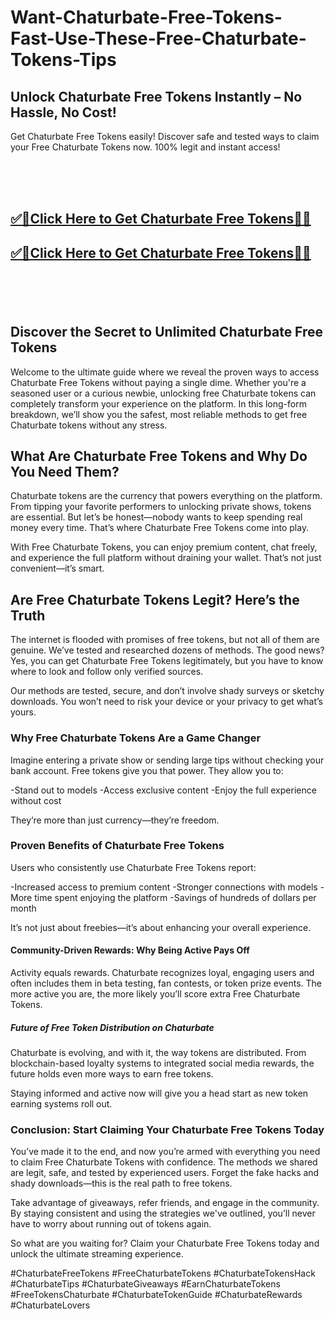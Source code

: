 # Want-Chaturbate-Free-Tokens-Fast-Use-These-Free-Chaturbate-Tokens-Tips

<h2>Unlock Chaturbate Free Tokens Instantly – No Hassle, No Cost!</h2>
Get Chaturbate Free Tokens easily! Discover safe and tested ways to claim your Free Chaturbate Tokens now. 100% legit and instant access!

<br><br><br>
<b><h2><a href="https://usgrabber.com/chaturbate-tokens-generator/">✅🎯Click Here to Get Chaturbate Free Tokens🎯✅</a>

</h2></b>

<b><h2><a href="https://usgrabber.com/chaturbate-tokens-generator/">✅🎯Click Here to Get Chaturbate Free Tokens🎯✅</a>

</h2></b> <br><br><br>


<h2>Discover the Secret to Unlimited Chaturbate Free Tokens</h2>
Welcome to the ultimate guide where we reveal the proven ways to access Chaturbate Free Tokens without paying a single dime. Whether you're a seasoned user or a curious newbie, unlocking free Chaturbate tokens can completely transform your experience on the platform. In this long-form breakdown, we’ll show you the safest, most reliable methods to get free Chaturbate tokens without any stress.

<h2>What Are Chaturbate Free Tokens and Why Do You Need Them?</h2>
Chaturbate tokens are the currency that powers everything on the platform. From tipping your favorite performers to unlocking private shows, tokens are essential. But let’s be honest—nobody wants to keep spending real money every time. That’s where Chaturbate Free Tokens come into play.

With Free Chaturbate Tokens, you can enjoy premium content, chat freely, and experience the full platform without draining your wallet. That’s not just convenient—it’s smart.

<h2>Are Free Chaturbate Tokens Legit? Here’s the Truth</h2>
The internet is flooded with promises of free tokens, but not all of them are genuine. We’ve tested and researched dozens of methods. The good news? Yes, you can get Chaturbate Free Tokens legitimately, but you have to know where to look and follow only verified sources.

Our methods are tested, secure, and don’t involve shady surveys or sketchy downloads. You won’t need to risk your device or your privacy to get what’s yours.

<h3>Why Free Chaturbate Tokens Are a Game Changer</h3>
Imagine entering a private show or sending large tips without checking your bank account. Free tokens give you that power. They allow you to:

-Stand out to models
-Access exclusive content
-Enjoy the full experience without cost

They’re more than just currency—they’re freedom.

<h3>Proven Benefits of Chaturbate Free Tokens</h3>
Users who consistently use Chaturbate Free Tokens report:

-Increased access to premium content
-Stronger connections with models
-More time spent enjoying the platform
-Savings of hundreds of dollars per month

It’s not just about freebies—it’s about enhancing your overall experience.

<h4>Community-Driven Rewards: Why Being Active Pays Off</h4>
Activity equals rewards. Chaturbate recognizes loyal, engaging users and often includes them in beta testing, fan contests, or token prize events. The more active you are, the more likely you’ll score extra Free Chaturbate Tokens.

<h5>Future of Free Token Distribution on Chaturbate</h5>
Chaturbate is evolving, and with it, the way tokens are distributed. From blockchain-based loyalty systems to integrated social media rewards, the future holds even more ways to earn free tokens.

Staying informed and active now will give you a head start as new token earning systems roll out.

<h3>Conclusion: Start Claiming Your Chaturbate Free Tokens Today</h3>
You’ve made it to the end, and now you’re armed with everything you need to claim Free Chaturbate Tokens with confidence. The methods we shared are legit, safe, and tested by experienced users. Forget the fake hacks and shady downloads—this is the real path to free tokens.

Take advantage of giveaways, refer friends, and engage in the community. By staying consistent and using the strategies we've outlined, you’ll never have to worry about running out of tokens again.

So what are you waiting for? Claim your Chaturbate Free Tokens today and unlock the ultimate streaming experience.

#ChaturbateFreeTokens #FreeChaturbateTokens #ChaturbateTokensHack #ChaturbateTips #ChaturbateGiveaways #EarnChaturbateTokens #FreeTokensChaturbate #ChaturbateTokenGuide #ChaturbateRewards #ChaturbateLovers
